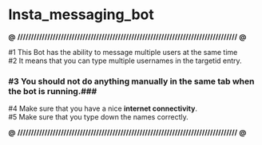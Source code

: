# Insta_messaging_bot

**@** **/////////////////////////////////////////////////////////////////////////////////** **@**

#1 This Bot has the ability to message multiple users at the same time            
#2 It means that you can type multiple usernames in the targetid entry.
### #3 You should not do anything manually in the same tab when the bot is running.###
#4 Make sure that you have a nice **internet connectivity**.     
#5 Make sure that you type down the names correctly.

**@**  **/////////////////////////////////////////////////////////////////////////////////** **@**
